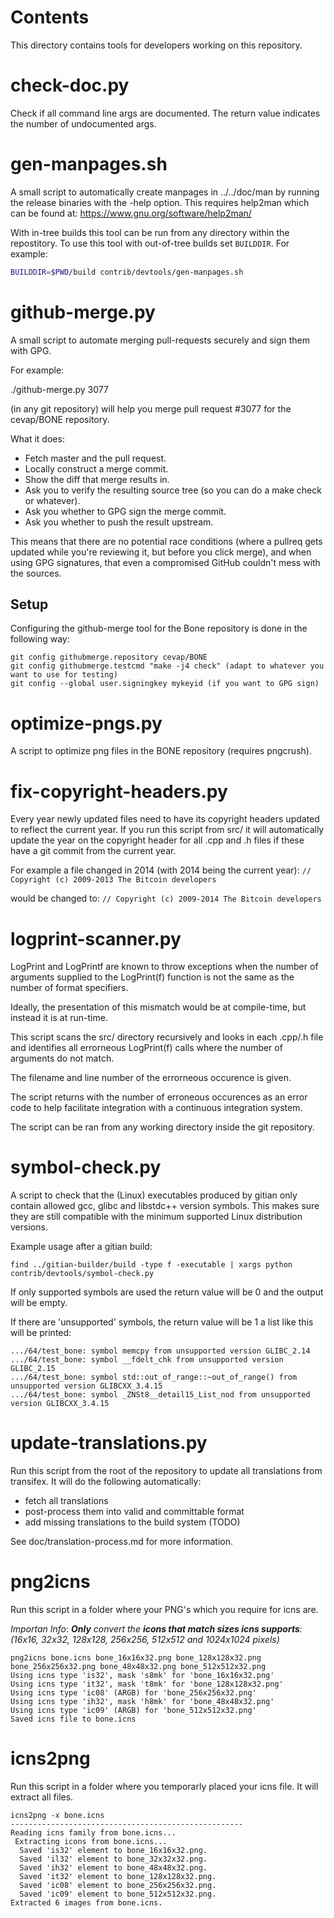 Contents
========
This directory contains tools for developers working on this repository.

check-doc.py
============

Check if all command line args are documented. The return value indicates the
number of undocumented args.

gen-manpages.sh
===============

A small script to automatically create manpages in ../../doc/man by running the release binaries with the -help option.
This requires help2man which can be found at: https://www.gnu.org/software/help2man/

With in-tree builds this tool can be run from any directory within the
repostitory. To use this tool with out-of-tree builds set `BUILDDIR`. For
example:

```bash
BUILDDIR=$PWD/build contrib/devtools/gen-manpages.sh
```

github-merge.py
===============

A small script to automate merging pull-requests securely and sign them with GPG.

For example:

  ./github-merge.py 3077

(in any git repository) will help you merge pull request #3077 for the
cevap/BONE repository.

What it does:
* Fetch master and the pull request.
* Locally construct a merge commit.
* Show the diff that merge results in.
* Ask you to verify the resulting source tree (so you can do a make
check or whatever).
* Ask you whether to GPG sign the merge commit.
* Ask you whether to push the result upstream.

This means that there are no potential race conditions (where a
pullreq gets updated while you're reviewing it, but before you click
merge), and when using GPG signatures, that even a compromised GitHub
couldn't mess with the sources.

Setup
---------
Configuring the github-merge tool for the Bone repository is done in the following way:

    git config githubmerge.repository cevap/BONE
    git config githubmerge.testcmd "make -j4 check" (adapt to whatever you want to use for testing)
    git config --global user.signingkey mykeyid (if you want to GPG sign)

optimize-pngs.py
================

A script to optimize png files in the BONE
repository (requires pngcrush).

fix-copyright-headers.py
===========================

Every year newly updated files need to have its copyright headers updated to reflect the current year.
If you run this script from src/ it will automatically update the year on the copyright header for all
.cpp and .h files if these have a git commit from the current year.

For example a file changed in 2014 (with 2014 being the current year):
```// Copyright (c) 2009-2013 The Bitcoin developers```

would be changed to:
```// Copyright (c) 2009-2014 The Bitcoin developers```

logprint-scanner.py
===================
LogPrint and LogPrintf are known to throw exceptions when the number of arguments supplied to the
LogPrint(f) function is not the same as the number of format specifiers.

Ideally, the presentation of this mismatch would be at compile-time, but instead it is at run-time.

This script scans the src/ directory recursively and looks in each .cpp/.h file and identifies all
errorneous LogPrint(f) calls where the number of arguments do not match.

The filename and line number of the errorneous occurence is given.

The script returns with the number of erroneous occurences as an error code to help facilitate
integration with a continuous integration system.

The script can be ran from any working directory inside the git repository.

symbol-check.py
===============

A script to check that the (Linux) executables produced by gitian only contain
allowed gcc, glibc and libstdc++ version symbols. This makes sure they are
still compatible with the minimum supported Linux distribution versions.

Example usage after a gitian build:

    find ../gitian-builder/build -type f -executable | xargs python contrib/devtools/symbol-check.py

If only supported symbols are used the return value will be 0 and the output will be empty.

If there are 'unsupported' symbols, the return value will be 1 a list like this will be printed:

    .../64/test_bone: symbol memcpy from unsupported version GLIBC_2.14
    .../64/test_bone: symbol __fdelt_chk from unsupported version GLIBC_2.15
    .../64/test_bone: symbol std::out_of_range::~out_of_range() from unsupported version GLIBCXX_3.4.15
    .../64/test_bone: symbol _ZNSt8__detail15_List_nod from unsupported version GLIBCXX_3.4.15

update-translations.py
======================

Run this script from the root of the repository to update all translations from transifex.
It will do the following automatically:

- fetch all translations
- post-process them into valid and committable format
- add missing translations to the build system (TODO)

See doc/translation-process.md for more information.

png2icns
========

Run this script in a folder where your PNG's which you require for icns are.

_Importan Info_: _**Only** convert the **icons that match sizes icns supports**: (16x16, 32x32, 128x128, 256x256, 512x512 and 1024x1024 pixels)_


```
png2icns bone.icns bone_16x16x32.png bone_128x128x32.png bone_256x256x32.png bone_48x48x32.png bone_512x512x32.png
Using icns type 'is32', mask 's8mk' for 'bone_16x16x32.png'
Using icns type 'it32', mask 't8mk' for 'bone_128x128x32.png'
Using icns type 'ic08' (ARGB) for 'bone_256x256x32.png'
Using icns type 'ih32', mask 'h8mk' for 'bone_48x48x32.png'
Using icns type 'ic09' (ARGB) for 'bone_512x512x32.png'
Saved icns file to bone.icns
```

icns2png
========

Run this script in a folder where you temporarly placed your icns file. It will extract all files.


```
icns2png -x bone.icns
----------------------------------------------------
Reading icns family from bone.icns...
 Extracting icons from bone.icns...
  Saved 'is32' element to bone_16x16x32.png.
  Saved 'il32' element to bone_32x32x32.png.
  Saved 'ih32' element to bone_48x48x32.png.
  Saved 'it32' element to bone_128x128x32.png.
  Saved 'ic08' element to bone_256x256x32.png.
  Saved 'ic09' element to bone_512x512x32.png.
Extracted 6 images from bone.icns.
```

